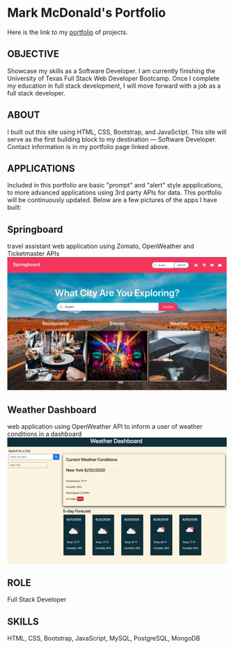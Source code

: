 # Mark McDonald's Portfolio

Here is the link to my <a href="https://markmcdnyu.github.io/Portfolio/" target="_blank">portfolio</a> of projects.

## OBJECTIVE 
Showcase my skills as a Software Developer. I am currently finishing the University of Texas Full Stack Web Developer Bootcamp. Once I complete my education in full stack development, I will move forward with a job as a full stack developer.

## ABOUT 
I built out this site using HTML, CSS, Bootstrap, and JavaSctipt. This site will serve as the first building block to my destination — Software Developer. Contact information is in my portfolio page linked above.

## APPLICATIONS
Included in this portfolio are basic "prompt" and "alert" style appplications, to more advanced applications using 3rd party APIs for data. This portfolio will be continuously updated. Below are a few pictures of the apps I have built:

## Springboard 
   travel assistant web application using Zomato, OpenWeather and Ticketmaster APIs
<img src="assets/img/portfolio/springboard_app_screenshot.jpg" alt="travel web app picture"/>

## Weather Dashboard
   web application using OpenWeather API to inform a user of weather conditions in a dashboard
<img src="assets/img/portfolio/Screen Shot 2020-06-20 at 1.30.57 AM.png" alt="weather dashboard app picture"/>

## ROLE 
Full Stack Developer

## SKILLS
HTML, CSS, Bootstrap, JavaScript, MySQL, PostgreSQL, MongoDB